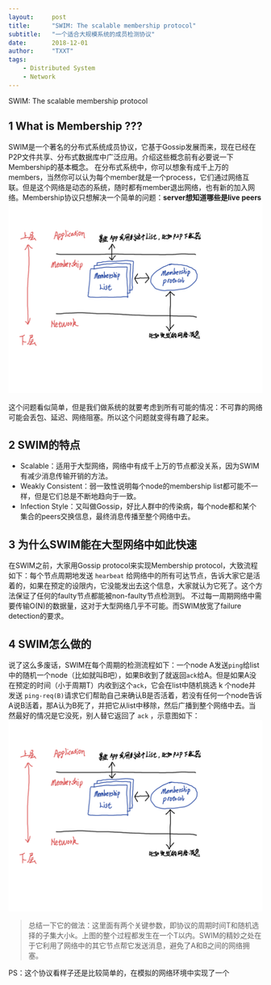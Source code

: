 ```yaml
---
layout:     post
title:      "SWIM: The scalable membership protocol"
subtitle:   "一个适合大规模系统的成员检测协议"
date:       2018-12-01
author:     "TXXT"
tags:
    - Distributed System
    - Network
---
```

SWIM: The scalable membership protocol

## 1 What is Membership ???
SWIM是一个著名的分布式系统成员协议，它基于Gossip发展而来，现在已经在P2P文件共享、分布式数据库中广泛应用。介绍这些概念前有必要说一下Membership的基本概念。
在分布式系统中，你可以想象有成千上万的members，当然你可以认为每个member就是一个process，它们通过网络互联。但是这个网络是动态的系统，随时都有member退出网络，也有新的加入网络。Membership协议只想解决一个简单的问题：**server想知道哪些是live peers**
![](/img/in-post/SWIM%20The%20scalable%20membership%20protocol/bear_sketch@2x.png)

这个问题看似简单，但是我们做系统的就要考虑到所有可能的情况：不可靠的网络可能会丢包、延迟、网络阻塞。所以这个问题就变得有趣了起来。

## 2 SWIM的特点
* Scalable：适用于大型网络，网络中有成千上万的节点都没关系，因为SWIM有减少消息传输开销的方法。
* Weakly Consistent：弱一致性说明每个node的membership list都可能不一样，但是它们总是不断地趋向于一致。
* Infection Style：又叫做Gossip，好比人群中的传染病，每个node都和某个集合的peers交换信息，最终消息传播至整个网络中去。

## 3 为什么SWIM能在大型网络中如此快速
在SWIM之前，大家用Gossip protocol来实现Membership protocol，大致流程如下：每个节点周期地发送 `hearbeat` 给网络中的所有可达节点，告诉大家它是活着的，如果在预定的设限内，它没能发出去这个信息，大家就认为它死了。这个方法保证了任何的faulty节点都能被non-faulty节点检测到。
不过每一周期网络中需要传输O(N)的数据量，这对于大型网络几乎不可能。而SWIM放宽了failure detection的要求。

## 4 SWIM怎么做的
说了这么多废话，SWIM在每个周期的检测流程如下：一个node A发送`ping`给list中的随机一个node（比如就叫B吧），如果B收到了就返回`ack`给A。但是如果A没在预定的时间（小于周期T）内收到这个`ack`，它会在list中随机挑选 k 个node并发送 `ping-req(B)`请求它们帮助自己来确认B是否活着，若没有任何一个node告诉A说B活着，那A认为B死了，并把它从list中移除，然后广播到整个网络中去。当然最好的情况是它没死，别人替它返回了 `ack` ，示意图如下：
![](/img/in-post/SWIM%20The%20scalable%20membership%20protocol/bear_sketch@2x.png)

> 总结一下它的做法：这里面有两个关键参数，即协议的周期时间T和随机选择的子集大小k。上图的整个过程都发生在一个T以内。SWIM的精妙之处在于它利用了网络中的其它节点帮它发送消息，避免了A和B之间的网络拥塞。  

PS：这个协议看样子还是比较简单的，在模拟的网络环境中实现了一个